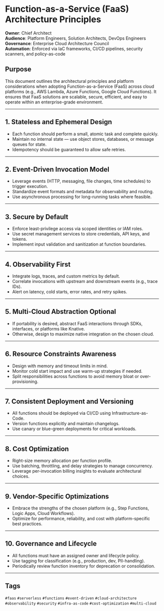 # Function-as-a-Service (FaaS) Architecture Principles

**Owner**: Chief Architect  
**Audience**: Platform Engineers, Solution Architects, DevOps Engineers  
**Governance**: Enterprise Cloud Architecture Council  
**Automation**: Enforced via IaC frameworks, CI/CD pipelines, security scanners, and policy-as-code

## Purpose

This document outlines the architectural principles and platform considerations when adopting Function-as-a-Service (FaaS) across cloud platforms (e.g., AWS Lambda, Azure Functions, Google Cloud Functions). It ensures that FaaS solutions are scalable, secure, efficient, and easy to operate within an enterprise-grade environment.

---

## 1. Stateless and Ephemeral Design

- Each function should perform a small, atomic task and complete quickly.  
- Maintain no internal state — use object stores, databases, or message queues for state.  
- Idempotency should be guaranteed to allow safe retries.

---

## 2. Event-Driven Invocation Model

- Leverage events (HTTP, messaging, file changes, time schedules) to trigger execution.  
- Standardize event formats and metadata for observability and routing.  
- Use asynchronous processing for long-running tasks where feasible.

---

## 3. Secure by Default

- Enforce least-privilege access via scoped identities or IAM roles.  
- Use secret management services to store credentials, API keys, and tokens.  
- Implement input validation and sanitization at function boundaries.

---

## 4. Observability First

- Integrate logs, traces, and custom metrics by default.  
- Correlate invocations with upstream and downstream events (e.g., trace IDs).  
- Alert on latency, cold starts, error rates, and retry spikes.

---

## 5. Multi-Cloud Abstraction Optional

- If portability is desired, abstract FaaS interactions through SDKs, interfaces, or platforms like Knative.  
- Otherwise, design to maximize native integration on the chosen cloud.

---

## 6. Resource Constraints Awareness

- Design with memory and timeout limits in mind.  
- Monitor cold start impact and use warm-up strategies if needed.  
- Split responsibilities across functions to avoid memory bloat or over-provisioning.

---

## 7. Consistent Deployment and Versioning

- All functions should be deployed via CI/CD using Infrastructure-as-Code.  
- Version functions explicitly and maintain changelogs.  
- Use canary or blue-green deployments for critical workloads.

---

## 8. Cost Optimization

- Right-size memory allocation per function profile.  
- Use batching, throttling, and delay strategies to manage concurrency.  
- Leverage per-invocation billing insights to evaluate architectural choices.

---

## 9. Vendor-Specific Optimizations

- Embrace the strengths of the chosen platform (e.g., Step Functions, Logic Apps, Cloud Workflows).  
- Optimize for performance, reliability, and cost with platform-specific best practices.

---

## 10. Governance and Lifecycle

- All functions must have an assigned owner and lifecycle policy.  
- Use tagging for classification (e.g., production, dev, PII-handling).  
- Periodically review function inventory for deprecation or consolidation.

---

## Tags

`#faas` `#serverless` `#functions` `#event-driven` `#cloud-architecture` `#observability` `#security` `#infra-as-code` `#cost-optimization` `#multi-cloud`
